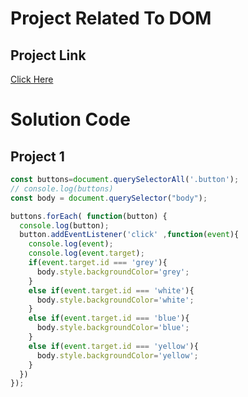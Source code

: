 # Project Related To DOM

## Project Link
[Click Here](https://stackblitz.com/edit/dom-project-chaiaurcode?file=index.html)



# Solution Code

## Project 1

```javascript
const buttons=document.querySelectorAll('.button');
// console.log(buttons)
const body = document.querySelector("body");

buttons.forEach( function(button) {
  console.log(button);
  button.addEventListener('click' ,function(event){
    console.log(event);
    console.log(event.target);
    if(event.target.id === 'grey'){
      body.style.backgroundColor='grey';
    }
    else if(event.target.id === 'white'){
      body.style.backgroundColor='white';
    }
    else if(event.target.id === 'blue'){
      body.style.backgroundColor='blue';
    }
    else if(event.target.id === 'yellow'){
      body.style.backgroundColor='yellow';
    }
  })
});
```